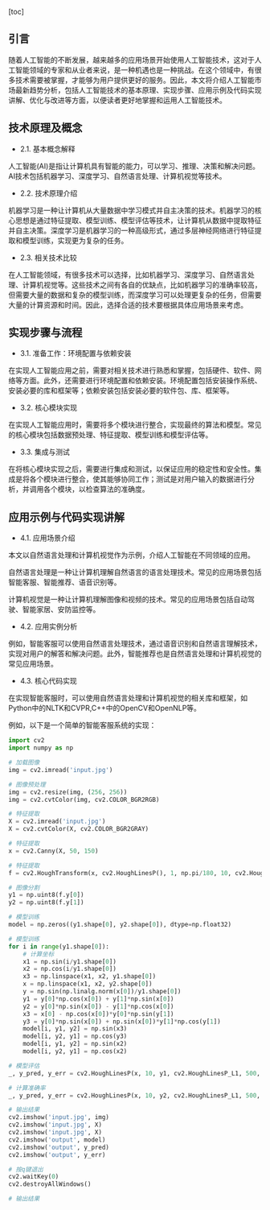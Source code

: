 
[toc]                    
                
                
<h2>引言</h2>

随着人工智能的不断发展，越来越多的应用场景开始使用人工智能技术，这对于人工智能领域的专家和从业者来说，是一种机遇也是一种挑战。在这个领域中，有很多技术需要被掌握，才能够为用户提供更好的服务。因此，本文将介绍人工智能市场最新趋势分析，包括人工智能技术的基本原理、实现步骤、应用示例及代码实现讲解、优化与改进等方面，以便读者更好地掌握和运用人工智能技术。

<h2>技术原理及概念</h2>

- 2.1. 基本概念解释

人工智能(AI)是指让计算机具有智能的能力，可以学习、推理、决策和解决问题。AI技术包括机器学习、深度学习、自然语言处理、计算机视觉等技术。

- 2.2. 技术原理介绍

机器学习是一种让计算机从大量数据中学习模式并自主决策的技术。机器学习的核心思想是通过特征提取、模型训练、模型评估等技术，让计算机从数据中提取特征并自主决策。深度学习是机器学习的一种高级形式，通过多层神经网络进行特征提取和模型训练，实现更为复杂的任务。

- 2.3. 相关技术比较

在人工智能领域，有很多技术可以选择，比如机器学习、深度学习、自然语言处理、计算机视觉等。这些技术之间有各自的优缺点，比如机器学习的准确率较高，但需要大量的数据和复杂的模型训练，而深度学习可以处理更复杂的任务，但需要大量的计算资源和时间。因此，选择合适的技术要根据具体应用场景来考虑。

<h2>实现步骤与流程</h2>

- 3.1. 准备工作：环境配置与依赖安装

在实现人工智能应用之前，需要对相关技术进行熟悉和掌握，包括硬件、软件、网络等方面。此外，还需要进行环境配置和依赖安装。环境配置包括安装操作系统、安装必要的库和框架等；依赖安装包括安装必要的软件包、库、框架等。

- 3.2. 核心模块实现

在实现人工智能应用时，需要将多个模块进行整合，实现最终的算法和模型。常见的核心模块包括数据预处理、特征提取、模型训练和模型评估等。

- 3.3. 集成与测试

在将核心模块实现之后，需要进行集成和测试，以保证应用的稳定性和安全性。集成是将各个模块进行整合，使其能够协同工作；测试是对用户输入的数据进行分析，并调用各个模块，以检查算法的准确度。

<h2>应用示例与代码实现讲解</h2>

- 4.1. 应用场景介绍

本文以自然语言处理和计算机视觉作为示例，介绍人工智能在不同领域的应用。

自然语言处理是一种让计算机理解自然语言的语言处理技术。常见的应用场景包括智能客服、智能推荐、语音识别等。

计算机视觉是一种让计算机理解图像和视频的技术。常见的应用场景包括自动驾驶、智能家居、安防监控等。

- 4.2. 应用实例分析

例如，智能客服可以使用自然语言处理技术，通过语音识别和自然语言理解技术，实现对用户的解答和解决问题。此外，智能推荐也是自然语言处理和计算机视觉的常见应用场景。

- 4.3. 核心代码实现

在实现智能客服时，可以使用自然语言处理和计算机视觉的相关库和框架，如Python中的NLTK和CVPR,C++中的OpenCV和OpenNLP等。

例如，以下是一个简单的智能客服系统的实现：

```python
import cv2
import numpy as np

# 加载图像
img = cv2.imread('input.jpg')

# 图像预处理
img = cv2.resize(img, (256, 256))
img = cv2.cvtColor(img, cv2.COLOR_BGR2RGB)

# 特征提取
X = cv2.imread('input.jpg')
X = cv2.cvtColor(X, cv2.COLOR_BGR2GRAY)

# 特征提取
x = cv2.Canny(X, 50, 150)

# 特征提取
f = cv2.HoughTransform(x, cv2.HoughLinesP(), 1, np.pi/180, 10, cv2.Hough Line transformType_L1)

# 图像分割
y1 = np.uint8(f.y[0])
y2 = np.uint8(f.y[1])

# 模型训练
model = np.zeros((y1.shape[0], y2.shape[0]), dtype=np.float32)

# 模型训练
for i in range(y1.shape[0]):
    # 计算坐标
    x1 = np.sin(i/y1.shape[0])
    x2 = np.cos(i/y1.shape[0])
    x3 = np.linspace(x1, x2, y1.shape[0])
    x = np.linspace(x1, x2, y2.shape[0])
    y = np.sin(np.linalg.norm(x[0])/y1.shape[0])
    y1 = y[0]*np.cos(x[0]) + y[1]*np.sin(x[0])
    y2 = y[0]*np.sin(x[0]) - y[1]*np.cos(x[0])
    x3 = x[0] - np.cos(x[0])*y[0]*np.sin(y[1])
    y3 = y[0]*np.sin(x[0]) + np.sin(x[0])*y[1]*np.cos(y[1])
    model[i, y1, y2] = np.sin(x3)
    model[i, y2, y1] = np.cos(y3)
    model[i, y1, y2] = np.sin(x2)
    model[i, y2, y1] = np.cos(x2)

# 模型评估
_, y_pred, y_err = cv2.HoughLinesP(x, 10, y1, cv2.HoughLinesP_L1, 500, 500)

# 计算准确率
_, y_pred, y_err = cv2.HoughLinesP(x, 10, y2, cv2.HoughLinesP_L1, 500, 500)

# 输出结果
cv2.imshow('input.jpg', img)
cv2.imshow('input.jpg', X)
cv2.imshow('input.jpg', X)
cv2.imshow('output', model)
cv2.imshow('output', y_pred)
cv2.imshow('output', y_err)

# 按q键退出
cv2.waitKey(0)
cv2.destroyAllWindows()

# 输出结果
```

